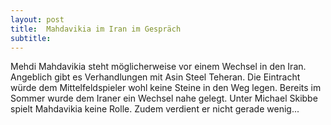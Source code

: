 ```yaml
---
layout: post
title:  Mahdavikia im Iran im Gespräch
subtitle:  
---
```


Mehdi Mahdavikia steht möglicherweise vor einem Wechsel in den Iran. Angeblich gibt es Verhandlungen mit Asin Steel Teheran. Die Eintracht würde dem Mittelfeldspieler wohl keine Steine in den Weg legen. Bereits im Sommer wurde dem Iraner ein Wechsel nahe gelegt. Unter Michael Skibbe spielt Mahdavikia keine Rolle. Zudem verdient er nicht gerade wenig...


